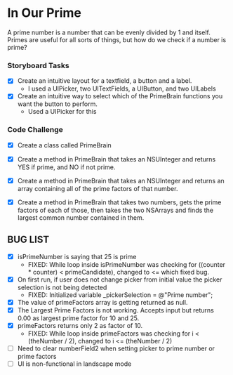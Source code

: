 # In Our Prime

A prime number is a number that can be evenly divided by 1 and itself. Primes are useful for all sorts of things, but how do we check if a number is prime?

### Storyboard Tasks
* [x] Create an intuitive layout for a textfield, a button and a label.
	* I used a UIPicker, two UITextFields, a UIButton, and two UILabels
* [x] Create an intuitive way to select which of the PrimeBrain functions you want the button to perform.
	* Used a UIPicker for this

### Code Challenge
* [x] Create a class called PrimeBrain
* [x] Create a method in PrimeBrain that takes an NSUInteger and returns YES if prime, and NO if not prime.
* [x] Create a method in PrimeBrain that takes an NSUInteger and returns an array containing all of the prime factors of that number.
* [x] Create a method in PrimeBrain that takes two numbers, gets the prime factors of each of those, then takes the two NSArrays and finds the largest common number contained in them.


## BUG LIST

* [x] isPrimeNumber is saying that 25 is prime
	* FIXED: While loop inside isPrimeNumber was checking for ((counter * counter) < primeCandidate), changed to <= which fixed bug.
* [x] On first run, if user does not change picker from initial value the picker selection is not being detected
	* FIXED: Initialized variable _pickerSelection = @"Prime number";
* [x] The value of primeFactors array is getting returned as null.
* [x] The Largest Prime Factors is not working. Accepts input but returns 0.00 as largest prime factor for 10 and 25.
* [x] primeFactors returns only 2 as factor of 10.
	* FIXED: While loop inside primeFactors was checking for i < (theNumber / 2), changed to i <= (theNumber / 2)
* [ ] Need to clear numberField2 when setting picker to prime number or prime factors
* [ ] UI is non-functional in landscape mode